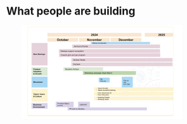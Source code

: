 # What people are building



<figure><img src="../.gitbook/assets/image.png" alt=""><figcaption></figcaption></figure>
